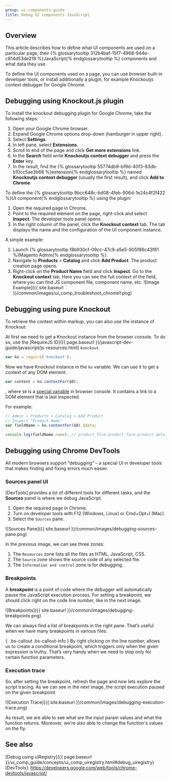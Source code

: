 ```yaml
---
group: ui-components-guide
title: Debug UI components JavaScript
---
```


## Overview

This article describes how to define what UI components are used on a particular page, their {% glossarytooltip 312b4baf-15f7-4968-944e-c814d53de218 %}JavaScript{% endglossarytooltip %} components and what data they use.

To define the UI components used on a page, you can use browser built-in developer tools, or install additionally a plugin, for example Knockoutjs context debugger for Google Chrome.

## Debugging using Knockout.js plugin

To install the knockout debugging plugin for Google Chrome, take the following steps:

1. Open your Google Chrome browser.
2. Expand Google Chrome options drop-down (hamburger in upper right).
3. Select **Settings**.
4. In left pane, select **Extensions**.
5. Scroll to end of the page and click **Get more extensions** link.
6. In the **Search** field write **Knockoutjs context debugger** and press the **Enter** key.
7. In the result, find the {% glossarytooltip 55774db9-bf9d-40f3-83db-b10cc5ae3b68 %}extension{% endglossarytooltip %} named **Knockoutjs context debugger** (usually the first result), and click **Add to Chrome**.

To define the {% glossarytooltip 9bcc648c-bd08-4feb-906d-1e24c4f2f422 %}UI component{% endglossarytooltip %} using the plugin:

1. Open the required page in Chrome.
2. Point to the required element on the page, right-click and select **Inspect**. The developer tools panel opens.
3. In the right column of the panel, click the **Knockout context** tab. The tab displays the name and the configuration of the UI component instance.

A simple example:

1. Launch {% glossarytooltip 18b930cf-09cc-47c9-a5e5-905f86c43f81 %}Magento Admin{% endglossarytooltip %}.
2. Navigate to **Products** > **Catalog** and click **Add Product**. The product creation page opens.
3. Right-click on the **Product Name** field and click **Inspect**. Go to the **Knockout context** tab. Here you can see the full context of the field, where you can find JS component file, component name, etc.
![Image Example]({{ site.baseurl }}/common/images/ui_comp_troubleshoot_chrome1.png)

## Debugging using pure Knockout

To retrieve the context within markup, you can also use the instance of Knockout:

At first we need to get a Knockout instance from the browser console. To do so, use the [RequireJS ID]({{ page.baseurl }}/javascript-dev-guide/javascript/js-resources.html) `knockout`.

```javascript
var ko = require('knockout');
```

Now we have Knockout instance in the `ko` variable. We can use it to get a context of any DOM element.

```javascript
var context = ko.contextFor($0);
```

, where `$0` is a [special variable](https://developers.google.com/web/tools/chrome-devtools/debug/command-line/command-line-reference#section-1) in browser console. It contains a link to a DOM element that is last inspected.

For example:
```javascript
// Admin > Products > Catalog > Add Product
// Inspect "Product Name"
var fieldName = ko.contextFor($0).$data;

console.log(fieldName.name); // product_form.product_form.product-details.container_name.name
```

## Debugging using Chrome DevTools

All modern browsers support “debugging” – a special UI in developer tools that makes finding and fixing errors much easier. 

### Sources panel UI

[DevTools] provides a lot of different tools for different tasks, and the **Sources** panel is where we debug JavaScript.

1. Open the required page in Chrome.
2. Turn on developer tools with F12 (Windows, Linux) or Cmd+Opt+I (Mac).
3. Select the `Sources` pane.

![Sources Pane]({{ site.baseurl }}/common/images/debugging-sources-pane.png)

In the previous image, we can see three zones:

1. The `Resources` zone lists all the files as HTML, JavaScript, CSS.
2. The `Source` zone shows the source code of any selected file.
3. The `Information and control` zone is for debugging.

### Breakpoints

A **breakpoint** is a point of code where the debugger will automatically pause the JavaScript execution process.
For setting a breakpoint, we should click right on the code line number, like in the next image.

![Breakpoints]({{ site.baseurl }}/common/images/debugging-breakpoints.png)

We can always find a list of breakpoints in the right pane. That’s useful when we have many breakpoints in various files.

{: .bs-callout .bs-callout-info }
By right clicking on the line number, allows us to create a conditional breakpoint, which triggers only when the given expression is truthy. That’s very handy when we need to stop only for certain function parameters.

### Execution trace

So, after setting the breakpoint, refresh the page and now lets explore the script tracing. As we can see in the next image, the script execution paused on the given breakpoint.

![Execution Trace]({{ site.baseurl }}/common/images/debugging-execution-trace.png)

As result, we are able to see what are the input param values and what the function returns. Moreover, we're also able to change the function's values on the fly.

## See also

[Debug using uiRegistry]({{ page.baseurl }}/ui_comp_guide/concepts/ui_comp_uiregistry.html#debug_uiregistry)
[DevTools]: https://developers.google.com/web/tools/chrome-devtools/javascript/